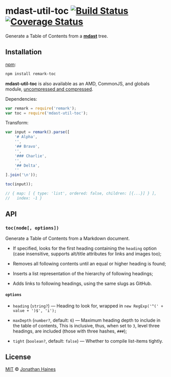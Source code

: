 # mdast-util-toc [![Build Status][build-badge]][build-status] [![Coverage Status][coverage-badge]][coverage-status]

Generate a Table of Contents from a [**mdast**][mdast] tree.

## Installation

[npm][]:

```bash
npm install remark-toc
```

**mdast-util-toc** is also available as an AMD, CommonJS, and globals
module, [uncompressed and compressed][releases].

Dependencies:

```javascript
var remark = require('remark');
var toc = require('mdast-util-toc');
```

Transform:

```javascript
var input = remark().parse([
    '# Alpha',
    '',
    '## Bravo',
    '',
    '### Charlie',
    '',
    '## Delta',
    ''
].join('\n'));

toc(input));

// { map: [ { type: 'list', ordered: false, children: [{...}] } ],
//   index: -1 }
```

## API

### `toc(node[, options])`

Generate a Table of Contents from a Markdown document.

*   If specified, looks for the first heading containing the `heading` option
    (case insensitive, supports alt/title attributes for links and images too);

*   Removes all following contents until an equal or higher heading is found;

*   Inserts a list representation of the hierarchy of following headings;

*   Adds links to following headings, using the same slugs as GitHub.

#### `options`

*   `heading` (`string?`)
    — Heading to look for, wrapped in `new RegExp('^(' + value + ')$', 'i');`

*   `maxDepth` (`number?`, default: `6`)
    — Maximum heading depth to include in the table of contents,
    This is inclusive, thus, when set to `3`, level three headings,
    are included (those with three hashes, `###`);

*   `tight` (`boolean?`, default: `false`)
    — Whether to compile list-items tightly.

## License

[MIT][license] © [Jonathan Haines][author]

<!-- Definitions -->

[build-badge]: https://img.shields.io/travis/BarryThePenguin/mdast-util-toc.svg

[build-status]: https://travis-ci.org/BarryThePenguin/mdast-util-toc

[coverage-badge]: https://img.shields.io/codecov/c/github/BarryThePenguin/mdast-util-toc.svg

[coverage-status]: https://codecov.io/github/BarryThePenguin/mdast-util-toc

[releases]: https://github.com/BarryThePenguin/mdast-util-toc/releases

[license]: LICENSE

[author]: http://barrythepenguin.github.io

[npm]: https://docs.npmjs.com/cli/install

[mdast]: https://github.com/wooorm/mdast
